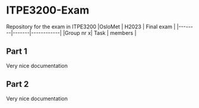 # ITPE3200-Exam
Repository for the exam in ITPE3200
|OsloMet | H2023 | Final exam |
|--------|-------|------------|
|Group nr x| Task | members    |

## Part 1
Very nice documentation
## Part 2
Very nice documentation
